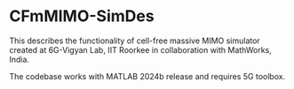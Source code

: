 # CFmMIMO-SimDes
This describes the functionality of cell-free massive MIMO simulator created at 6G-Vigyan Lab, IIT Roorkee in collaboration with MathWorks, India.

The codebase works with MATLAB 2024b release and requires 5G toolbox.
